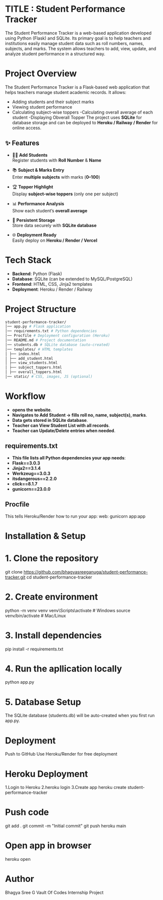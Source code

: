# TITLE : Student Performance Tracker
The Student Performance Tracker is a web-based application developed using Python (Flask) and SQLite.
Its primary goal is to help teachers and institutions easily manage student data such as roll numbers, names, subjects, and marks.
The system allows teachers to add, view, update, and analyze student performance in a structured way.

# Project Overview  
The Student Performance Tracker is a Flask-based web application that helps teachers manage student academic records.
It allows:
- Adding students and their subject marks
- Viewing student performance
- Calculating subject-wise toppers
-Calculating overall average of each student
-Displaying Obverall Topper
The project uses **SQLite** for database storage and can be deployed to **Heroku / Railway / Render** for online access.  

## ✨ Features  

- 👩‍🎓 **Add Students**  
  Register students with **Roll Number** & **Name**  

- 📚 **Subject & Marks Entry**  
  Enter **multiple subjects** with marks (**0–100**)  

- 🏆 **Topper Highlight**  
  Display **subject-wise toppers** (only one per subject)  

- 📊 **Performance Analysis**  
  Show each student’s **overall average**  

- 💾 **Persistent Storage**  
  Store data securely with **SQLite database**  

- 🌐 **Deployment Ready**  
  Easily deploy on **Heroku / Render / Vercel**  
  
# Tech Stack  
- **Backend**: Python (Flask)  
- **Database**: SQLite (can be extended to MySQL/PostgreSQL)  
- **Frontend**: HTML, CSS, Jinja2 templates  
- **Deployment**: Heroku / Render / Railway

# Project Structure

```bash
student-performance-tracker/
│── app.py # Flask application
│── requirements.txt # Python dependencies
│── Procfile # Deployment configuration (Heroku)
│── README.md # Project documentation
│── students.db # SQLite database (auto-created)
│── templates/ # HTML templates
│ ├── index.html
│ ├── add_student.html
│ ├── view_students.html
│ ├── subject_toppers.html
│ ├── overall_toppers.html
│── static/ # CSS, images, JS (optional)
```

# Workflow
- **opens the website**.
- **Navigates to Add Student → fills roll no, name, subject(s), marks**.
- **Data gets stored in SQLite database**.
- **Teacher can View Student List with all records**.
- **Teacher can Update/Delete entries when needed**.

## requirements.txt
- **This file lists all Python dependencies your app needs**:
- **Flask==3.0.3**
- **Jinja2==3.1.4**
- **Werkzeug==3.0.3**
- **itsdangerous==2.2.0**
- **click==8.1.7**
- **gunicorn==23.0.0**

## Procfile
This tells Heroku/Render how to run your app:
web: gunicorn app:app

# Installation & Setup  
# 1. Clone the repository  

git clone https://github.com/bhagyasreeganuga/student-performance-tracker.git
cd student-performance-tracker

# 2. Create environment
python -m venv venv
venv\Scripts\activate     # Windows
source venv/bin/activate  # Mac/Linux

# 3. Install dependencies
pip install -r requirements.txt

# 4. Run the apllication locally
python app.py

# 5. Database Setup
The SQLite database (students.db) will be auto-created when you first run app.py.

# Deployment
Push to GitHub
Use Heroku/Render for free deployment
# Heroku Deployment
1.Login to Heroku
2.heroku login
3.Create app
heroku create student-performance-tracker
# Push code
git add .
git commit -m "Initial commit"
git push heroku main
# Open app in browser
heroku open

# Author
Bhagya Sree G
Vault Of Codes Internship Project

